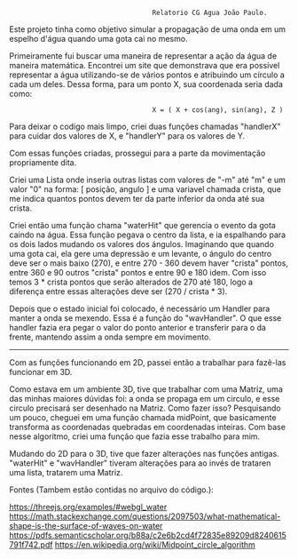 										Relatorio CG Agua João Paulo.

Este projeto tinha como objetivo simular a propagação de uma onda em um espelho d'água quando uma gota cai no mesmo.

Primeiramente fui buscar uma maneira de representar a ação da água de maneira matemática. Encontrei um site que demonstrava que era possível representar 
a água utilizando-se de vários pontos e atribuindo um círculo a cada um deles. Dessa forma, para um ponto X, sua coordenada seria dada como:

										X = ( X + cos(ang), sin(ang), Z )

Para deixar o codigo mais limpo, criei duas funções chamadas "handlerX" para cuidar dos valores de X, e "handlerY" para os valores de Y.

Com essas funções criadas, prossegui para a parte da movimentação propriamente dita.

Criei uma Lista onde inseria outras listas com valores de "-m" até "m" e um valor "0" na forma:
										[ posição, angulo ]
e uma variavel chamada crista, que me indica quantos pontos devem ter da parte inferior da onda até sua crista.

Criei então uma função chama "waterHit" que gerencia o evento da gota caindo na água. Essa função pegava o centro da lista, e ia espalhando para os 
dois lados mudando os valores dos ángulos. Imaginando que quando uma gota cai, ela gere uma depressão e um levante, o ángulo do centro deve ser o 
mais baixo (270), e entre 270 - 360 devem haver "crista" pontos, entre 360 e 90 outros "crista" pontos e entre 90 e 180 idem. Com isso temos 3 * crista
pontos que serão alterados de 270 até 180, logo a diferença entre essas alterações deve ser (270 / crista * 3).

Depois que o estado inicial foi colocado, é necessário um Handler para manter a onda se mexendo. Essa é a função do "wavHandler". O que esse handler 
fazia era pegar o valor do ponto anterior e transferir para o da frente, mantendo assim a onda sempre em movimento.

 --------------------------------------------------------------------------------------------------------------------------------------------------
 
Com as funções funcionando em 2D, passei então a trabalhar para fazê-las funcionar em 3D.

Como estava em um ambiente 3D, tive que trabalhar com uma Matriz, uma das minhas maiores dúvidas foi: a onda se propaga em um circulo, e esse circulo
precisará ser desenhado na Matriz. Como fazer isso? Pesquisando um pouco, cheguei em uma função chamada midPoint, que basicamente transforma as 
coordenadas quebradas em coordenadas inteiras. Com base nesse algoritmo, criei uma função que fazia esse trabalho para mim.

Mudando do 2D para o 3D, tive que fazer alterações nas funções antigas. "waterHit" e "wavHandler" tiveram alterações para ao invés de trataren uma 
lista, tratarem uma Matriz.

Fontes (Tambem estão contidas no arquivo do código.):

https://threejs.org/examples/#webgl_water
https://math.stackexchange.com/questions/2097503/what-mathematical-shape-is-the-surface-of-waves-on-water
https://pdfs.semanticscholar.org/b88a/c2e6b2cd4f72835e89209d8240615791f742.pdf
https://en.wikipedia.org/wiki/Midpoint_circle_algorithm

